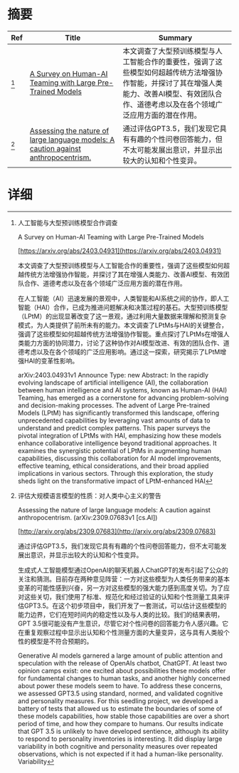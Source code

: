 # 摘要

| Ref | Title | Summary |
| --- | --- | --- |
| [^1] | [A Survey on Human-AI Teaming with Large Pre-Trained Models](https://arxiv.org/abs/2403.04931) | 本文调查了大型预训练模型与人工智能合作的重要性，强调了这些模型如何超越传统方法增强协作智能，并探讨了其在增强人类能力、改善AI模型、有效团队合作、道德考虑以及在各个领域广泛应用方面的潜在作用。 |
| [^2] | [Assessing the nature of large language models: A caution against anthropocentrism.](http://arxiv.org/abs/2309.07683) | 通过评估GPT3.5，我们发现它具有有趣的个性问卷回答能力，但不太可能发展出意识，并显示出较大的认知和个性变异。 |

# 详细

[^1]: 人工智能与大型预训练模型合作调查

    A Survey on Human-AI Teaming with Large Pre-Trained Models

    [https://arxiv.org/abs/2403.04931](https://arxiv.org/abs/2403.04931)

    本文调查了大型预训练模型与人工智能合作的重要性，强调了这些模型如何超越传统方法增强协作智能，并探讨了其在增强人类能力、改善AI模型、有效团队合作、道德考虑以及在各个领域广泛应用方面的潜在作用。

    

    在人工智能（AI）迅速发展的景观中，人类智能和AI系统之间的协作，即人工智能（HAI）合作，已成为推进问题解决和决策过程的基石。大型预训练模型（LPtM）的出现显著改变了这一景观，通过利用大量数据来理解和预测复杂模式，为人类提供了前所未有的能力。本文调查了LPtMs与HAI的关键整合，强调了这些模型如何超越传统方法增强协作智能。重点探讨了LPtMs在增强人类能力方面的协同潜力，讨论了这种协作对AI模型改进、有效的团队合作、道德考虑以及在各个领域的广泛应用影响。通过这一探索，研究揭示了LPtM增强HAI的变革性影响。

    arXiv:2403.04931v1 Announce Type: new  Abstract: In the rapidly evolving landscape of artificial intelligence (AI), the collaboration between human intelligence and AI systems, known as Human-AI (HAI) Teaming, has emerged as a cornerstone for advancing problem-solving and decision-making processes. The advent of Large Pre-trained Models (LPtM) has significantly transformed this landscape, offering unprecedented capabilities by leveraging vast amounts of data to understand and predict complex patterns. This paper surveys the pivotal integration of LPtMs with HAI, emphasizing how these models enhance collaborative intelligence beyond traditional approaches. It examines the synergistic potential of LPtMs in augmenting human capabilities, discussing this collaboration for AI model improvements, effective teaming, ethical considerations, and their broad applied implications in various sectors. Through this exploration, the study sheds light on the transformative impact of LPtM-enhanced HAI 
    
[^2]: 评估大规模语言模型的性质：对人类中心主义的警告

    Assessing the nature of large language models: A caution against anthropocentrism. (arXiv:2309.07683v1 [cs.AI])

    [http://arxiv.org/abs/2309.07683](http://arxiv.org/abs/2309.07683)

    通过评估GPT3.5，我们发现它具有有趣的个性问卷回答能力，但不太可能发展出意识，并显示出较大的认知和个性变异。

    

    生成式人工智能模型通过OpenAI的聊天机器人ChatGPT的发布引起了公众的关注和猜测。目前存在两种意见阵营：一方对这些模型为人类任务带来的基本变革的可能性感到兴奋，另一方对这些模型的强大能力感到高度关切。为了应对这些关切，我们使用了标准、规范化和经过验证的认知和个性测量工具来评估GPT3.5。在这个初步项目中，我们开发了一套测试，可以估计这些模型的能力边界，它们在短时间内的稳定性以及与人类的比较。我们的结果表明，GPT 3.5很可能没有产生意识，尽管它对个性问卷的回答能力令人感兴趣。它在重复观察过程中显示出认知和个性测量方面的大量变异，这与具有人类般个性的模型是不符合预期的。

    Generative AI models garnered a large amount of public attention and speculation with the release of OpenAIs chatbot, ChatGPT. At least two opinion camps exist: one excited about possibilities these models offer for fundamental changes to human tasks, and another highly concerned about power these models seem to have. To address these concerns, we assessed GPT3.5 using standard, normed, and validated cognitive and personality measures. For this seedling project, we developed a battery of tests that allowed us to estimate the boundaries of some of these models capabilities, how stable those capabilities are over a short period of time, and how they compare to humans.  Our results indicate that GPT 3.5 is unlikely to have developed sentience, although its ability to respond to personality inventories is interesting. It did display large variability in both cognitive and personality measures over repeated observations, which is not expected if it had a human-like personality. Variability 
    

